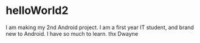 # helloWorld2
I am making my 2nd Android project.
I am a first year IT student, and brand new to Android.
I have so much to learn.
thx
Dwayne
